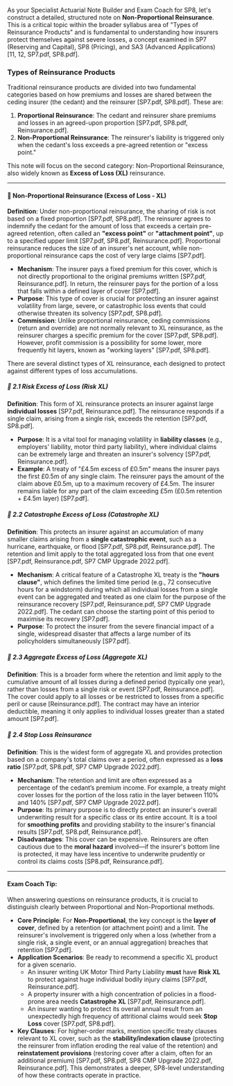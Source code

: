 As your Specialist Actuarial Note Builder and Exam Coach for SP8, let's construct a detailed, structured note on **Non-Proportional Reinsurance**. This is a critical topic within the broader syllabus area of "Types of Reinsurance Products" and is fundamental to understanding how insurers protect themselves against severe losses, a concept examined in SP7 (Reserving and Capital), SP8 (Pricing), and SA3 (Advanced Applications) \[11, 12, SP7.pdf, SP8.pdf\].

### **Types of Reinsurance Products**

Traditional reinsurance products are divided into two fundamental categories based on how premiums and losses are shared between the ceding insurer (the cedant) and the reinsurer \[SP7.pdf, SP8.pdf\]. These are:

1. **Proportional Reinsurance**: The cedant and reinsurer share premiums and losses in an agreed-upon proportion \[SP7.pdf, SP8.pdf, Reinsurance.pdf\].  
2. **Non-Proportional Reinsurance**: The reinsurer's liability is triggered only when the cedant's loss exceeds a pre-agreed retention or "excess point."

This note will focus on the second category: Non-Proportional Reinsurance, also widely known as **Excess of Loss (XL)** reinsurance.

---

#### **🔹 Non-Proportional Reinsurance (Excess of Loss \- XL)**

**Definition**: Under non-proportional reinsurance, the sharing of risk is not based on a fixed proportion \[SP7.pdf, SP8.pdf\]. The reinsurer agrees to indemnify the cedant for the amount of loss that exceeds a certain pre-agreed retention, often called an **"excess point"** or **"attachment point"**, up to a specified upper limit \[SP7.pdf, SP8.pdf, Reinsurance.pdf\]. Proportional reinsurance reduces the size of an insurer's net account, while non-proportional reinsurance caps the cost of very large claims \[SP7.pdf\].

* **Mechanism**: The insurer pays a fixed premium for this cover, which is not directly proportional to the original premiums written \[SP7.pdf, Reinsurance.pdf\]. In return, the reinsurer pays for the portion of a loss that falls within a defined layer of cover \[SP7.pdf\].  
* **Purpose**: This type of cover is crucial for protecting an insurer against volatility from large, severe, or catastrophic loss events that could otherwise threaten its solvency \[SP7.pdf, SP8.pdf\].  
* **Commission**: Unlike proportional reinsurance, ceding commissions (return and override) are not normally relevant to XL reinsurance, as the reinsurer charges a specific premium for the cover \[SP7.pdf, SP8.pdf\]. However, profit commission is a possibility for some lower, more frequently hit layers, known as "working layers" \[SP7.pdf, SP8.pdf\].

There are several distinct types of XL reinsurance, each designed to protect against different types of loss accumulations.

##### **🔸 2.1 Risk Excess of Loss (Risk XL)**

**Definition**: This form of XL reinsurance protects an insurer against large **individual losses** \[SP7.pdf, Reinsurance.pdf\]. The reinsurance responds if a single claim, arising from a single risk, exceeds the retention \[SP7.pdf, SP8.pdf\].

* **Purpose**: It is a vital tool for managing volatility in **liability classes** (e.g., employers' liability, motor third party liability), where individual claims can be extremely large and threaten an insurer's solvency \[SP7.pdf, Reinsurance.pdf\].  
* **Example**: A treaty of "£4.5m excess of £0.5m" means the insurer pays the first £0.5m of any single claim. The reinsurer pays the amount of the claim above £0.5m, up to a maximum recovery of £4.5m. The insurer remains liable for any part of the claim exceeding £5m (£0.5m retention \+ £4.5m layer) \[SP7.pdf\].

##### **🔸 2.2 Catastrophe Excess of Loss (Catastrophe XL)**

**Definition**: This protects an insurer against an accumulation of many smaller claims arising from a **single catastrophic event**, such as a hurricane, earthquake, or flood \[SP7.pdf, SP8.pdf, Reinsurance.pdf\]. The retention and limit apply to the total aggregated loss from that one event \[SP7.pdf, Reinsurance.pdf, SP7 CMP Upgrade 2022.pdf\].

* **Mechanism**: A critical feature of a Catastrophe XL treaty is the **"hours clause"**, which defines the limited time period (e.g., 72 consecutive hours for a windstorm) during which all individual losses from a single event can be aggregated and treated as one claim for the purpose of the reinsurance recovery \[SP7.pdf, Reinsurance.pdf, SP7 CMP Upgrade 2022.pdf\]. The cedant can choose the starting point of this period to maximise its recovery \[SP7.pdf\].  
* **Purpose**: To protect the insurer from the severe financial impact of a single, widespread disaster that affects a large number of its policyholders simultaneously \[SP7.pdf\].

##### **🔸 2.3 Aggregate Excess of Loss (Aggregate XL)**

**Definition**: This is a broader form where the retention and limit apply to the cumulative amount of all losses during a defined period (typically one year), rather than losses from a single risk or event \[SP7.pdf, Reinsurance.pdf\]. The cover could apply to all losses or be restricted to losses from a specific peril or cause \[Reinsurance.pdf\]. The contract may have an interior deductible, meaning it only applies to individual losses greater than a stated amount \[SP7.pdf\].

##### **🔸 2.4 Stop Loss Reinsurance**

**Definition**: This is the widest form of aggregate XL and provides protection based on a company's total claims over a period, often expressed as a **loss ratio** \[SP7.pdf, SP8.pdf, SP7 CMP Upgrade 2022.pdf\].

* **Mechanism**: The retention and limit are often expressed as a percentage of the cedant’s premium income. For example, a treaty might cover losses for the portion of the loss ratio in the layer between 110% and 140% \[SP7.pdf, SP7 CMP Upgrade 2022.pdf\].  
* **Purpose**: Its primary purpose is to directly protect an insurer's overall underwriting result for a specific class or its entire account. It is a tool for **smoothing profits** and providing stability to the insurer's financial results \[SP7.pdf, SP8.pdf, Reinsurance.pdf\].  
* **Disadvantages**: This cover can be expensive. Reinsurers are often cautious due to the **moral hazard** involved—if the insurer's bottom line is protected, it may have less incentive to underwrite prudently or control its claims costs \[SP8.pdf, Reinsurance.pdf\].

---

#### **Exam Coach Tip:**

When answering questions on reinsurance products, it is crucial to distinguish clearly between Proportional and Non-Proportional methods.

* **Core Principle**: For **Non-Proportional**, the key concept is the **layer of cover**, defined by a retention (or attachment point) and a limit. The reinsurer's involvement is triggered only when a loss (whether from a single risk, a single event, or an annual aggregation) breaches that retention \[SP7.pdf\].  
* **Application Scenarios**: Be ready to recommend a specific XL product for a given scenario.  
  * An insurer writing UK Motor Third Party Liability **must** have **Risk XL** to protect against huge individual bodily injury claims \[SP7.pdf, Reinsurance.pdf\].  
  * A property insurer with a high concentration of policies in a flood-prone area needs **Catastrophe XL** \[SP7.pdf, Reinsurance.pdf\].  
  * An insurer wanting to protect its overall annual result from an unexpectedly high frequency of attritional claims would seek **Stop Loss** cover \[SP7.pdf, SP8.pdf\].  
* **Key Clauses**: For higher-order marks, mention specific treaty clauses relevant to XL cover, such as the **stability/indexation clause** (protecting the reinsurer from inflation eroding the real value of the retention) and **reinstatement provisions** (restoring cover after a claim, often for an additional premium) \[SP7.pdf, SP8.pdf, SP8 CMP Upgrade 2022.pdf, Reinsurance.pdf\]. This demonstrates a deeper, SP8-level understanding of how these contracts operate in practice.

